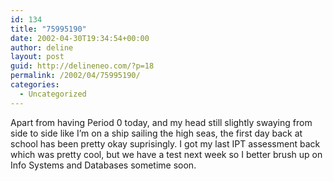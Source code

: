 ```yaml
---
id: 134
title: "75995190"
date: 2002-04-30T19:34:54+00:00
author: deline
layout: post
guid: http://delineneo.com/?p=18
permalink: /2002/04/75995190/
categories:
  - Uncategorized
---
```

Apart from having Period 0 today, and my head still slightly swaying from side to side like I&#8217;m on a ship sailing the high seas, the first day back at school has been pretty okay suprisingly. I got my last IPT assessment back which was pretty cool, but we have a test next week so I better brush up on Info Systems and Databases sometime soon.